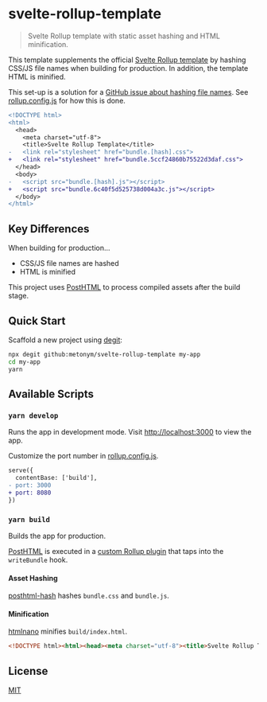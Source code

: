 # svelte-rollup-template

> Svelte Rollup template with static asset hashing and HTML minification.

This template supplements the official [Svelte Rollup template](https://github.com/sveltejs/template) by hashing CSS/JS file names when building for production. In addition, the template HTML is minified. 

This set-up is a solution for a [GitHub issue about hashing file names](https://github.com/sveltejs/template/issues/39). See [rollup.config.js](rollup.config.js) for how this is done.

```diff
<!DOCTYPE html>
<html>
  <head>
    <meta charset="utf-8">
    <title>Svelte Rollup Template</title>
-   <link rel="stylesheet" href="bundle.[hash].css">
+   <link rel="stylesheet" href="bundle.5ccf24860b75522d3daf.css">
  </head>
  <body>
-   <script src="bundle.[hash].js"></script>
+   <script src="bundle.6c40f5d525738d004a3c.js"></script>
  </body>
</html>
```

## Key Differences

When building for production...

- CSS/JS file names are hashed
- HTML is minified

This project uses [PostHTML](https://github.com/posthtml/posthtml) to process compiled assets after the build stage.

## Quick Start

Scaffold a new project using [degit](https://github.com/Rich-Harris/degit):

```bash
npx degit github:metonym/svelte-rollup-template my-app
cd my-app
yarn
```

## Available Scripts

### `yarn develop`

Runs the app in development mode. Visit [http://localhost:3000](http://localhost:3000) to view the app.

Customize the port number in [rollup.config.js](rollup.config.js#L60).

```diff
serve({
  contentBase: ['build'],
- port: 3000
+ port: 8080
})
```

### `yarn build`

Builds the app for production.

[PostHTML](https://github.com/posthtml/posthtml) is executed in a [custom Rollup plugin](rollup.config.js#L16) that taps into the `writeBundle` hook.

#### Asset Hashing

[posthtml-hash](https://github.com/posthtml/posthtml-hash) hashes `bundle.css` and `bundle.js`.

#### Minification

[htmlnano](https://github.com/posthtml/htmlnano) minifies `build/index.html`.

```html
<!DOCTYPE html><html><head><meta charset="utf-8"><title>Svelte Rollup Template</title><link rel="stylesheet" href="bundle.5ccf24860b75522d3daf.css"></head><body> <script src="bundle.7d7b7b53409b383e630b.js"></script> </body></html>
```

## License

[MIT](LICENSE)
